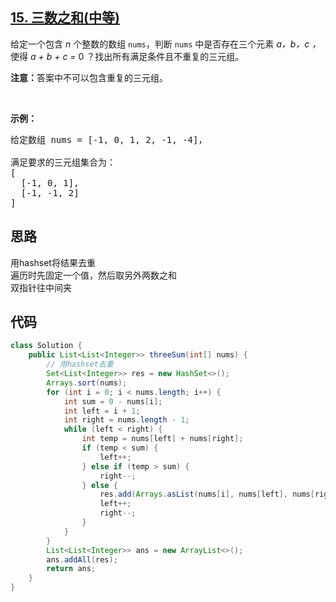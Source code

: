 ## [15. 三数之和(中等)](https://leetcode-cn.com/problems/3sum/)
<div class="notranslate"><p>给定一个包含 <em>n</em> 个整数的数组&nbsp;<code>nums</code>，判断&nbsp;<code>nums</code>&nbsp;中是否存在三个元素 <em>a，b，c ，</em>使得&nbsp;<em>a + b + c = </em>0 ？找出所有满足条件且不重复的三元组。</p>

<p><strong>注意：</strong>答案中不可以包含重复的三元组。</p>

<p>&nbsp;</p>

<p><strong>示例：</strong></p>

<pre>给定数组 nums = [-1, 0, 1, 2, -1, -4]，

满足要求的三元组集合为：
[
  [-1, 0, 1],
  [-1, -1, 2]
]
</pre>
</div>

## 思路
用hashset将结果去重  
遍历时先固定一个值，然后取另外两数之和  
双指针往中间夹

## 代码
```java
class Solution {
    public List<List<Integer>> threeSum(int[] nums) {
        // 用hashset去重
        Set<List<Integer>> res = new HashSet<>();
        Arrays.sort(nums);
        for (int i = 0; i < nums.length; i++) {
            int sum = 0 - nums[i];
            int left = i + 1;
            int right = nums.length - 1;
            while (left < right) {
                int temp = nums[left] + nums[right];
                if (temp < sum) {
                    left++;
                } else if (temp > sum) {
                    right--;
                } else {
                    res.add(Arrays.asList(nums[i], nums[left], nums[right]));
                    left++;
                    right--;
                }
            }
        }
        List<List<Integer>> ans = new ArrayList<>();
        ans.addAll(res);
        return ans;
    }
}
```

